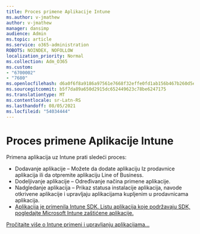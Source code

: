 ```yaml
---
title: Proces primene Aplikacije Intune
ms.author: v-jmathew
author: v-jmathew
manager: dansimp
audience: Admin
ms.topic: article
ms.service: o365-administration
ROBOTS: NOINDEX, NOFOLLOW
localization_priority: Normal
ms.collection: Adm_O365
ms.custom:
- "6700002"
- "7680"
ms.openlocfilehash: d6a0f6f8a9186a97561e7668f32effe0fd1ab156b467b260d5ebef5dbd6b9ff8
ms.sourcegitcommit: b5f7da89a650d2915dc652449623c78be6247175
ms.translationtype: MT
ms.contentlocale: sr-Latn-RS
ms.lasthandoff: 08/05/2021
ms.locfileid: "54034444"
---
```

# <a name="intune-app-deployment-process"></a>Proces primene Aplikacije Intune

Primena aplikacija uz Intune prati sledeći proces:

- Dodavanje aplikacije – Možete da dodate aplikaciju Iz prodavnice aplikacija ili da otpremite aplikaciju Line of Business.
- Dodeljivanje aplikacije – Određivanje načina primene aplikacije.
- Nadgledanje aplikacija – Prikaz statusa instalacije aplikacija, navode otkrivene aplikacije i upravljaju aplikacijama kupljenim u prodavnicama aplikacija.
- [Aplikacija je primenila Intune SDK. Listu aplikacija koje podržavaju SDK, pogledajte Microsoft Intune zaštićene aplikacije.](https://docs.microsoft.com/mem/intune/apps/apps-supported-intune-apps)

[Pročitajte više o Intune primeni i upravljanju aplikacijama...](https://docs.microsoft.com/mem/intune/apps/app-management)
